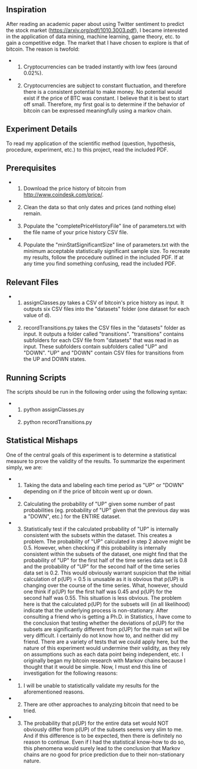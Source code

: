 ## Inspiration
After reading an academic paper about using Twitter sentiment to predict the stock market (https://arxiv.org/pdf/1010.3003.pdf), I became interested in the application of data mining, machine learning, game theory, etc. to gain a competitive edge.  The market that I have chosen to explore is that of bitcoin.  The reason is twofold:
- 1) Cryptocurrencies can be traded instantly with low fees (around 0.02%).
- 2) Cryptocurrencies are subject to constant fluctuation, and therefore there is a consistent potential to make money.  No potential would exist if the price of BTC was constant.
I believe that it is best to start off small. Therefore, my first goal is to determine if the behavior of bitcoin can be expressed meaningfully using a markov chain.

## Experiment Details
To read my application of the scientific method (question, hypothesis, procedure, experiment, etc.) to this project, read the included PDF.

## Prerequisites
- 1) Download the price history of bitcoin from http://www.coindesk.com/price/.  
- 2) Clean the data so that only dates and prices (and nothing else) remain.  
- 3) Populate the "completePriceHistoryFile" line of parameters.txt with the file name of your price history CSV file.  
- 4) Populate the "minStatSignificantSize" line of parameters.txt with the minimum acceptable statistically significant sample size.
To recreate my results, follow the procedure outlined in the included PDF.  If at any time you find something confusing, read the included PDF.

## Relevant Files
- 1) assignClasses.py takes a CSV of bitcoin's price history as input.  It outputs six CSV files into the "datasets" folder (one dataset for each value of d).
- 2) recordTransitions.py takes the CSV files in the "datasets" folder as input.  It outputs a folder called "transitions".  "transitions" contains subfolders for each CSV file from "datasets" that was read in as input.  These subfolders contain subfolders called "UP" and "DOWN".  "UP" and "DOWN" contain CSV files for transitions from the UP and DOWN states.

## Running Scripts
The scripts should be run in the following order using the following syntax:
- 1) python assignClasses.py
- 2) python recordTransitions.py

## Statistical Mishaps
One of the central goals of this experiment is to determine a statistical measure to prove the validity of the results.  To summarize the experiment simply, we are:
- 1) Taking the data and labeling each time period as "UP" or "DOWN" depending on if the price of bitcoin went up or down.
- 2) Calculating the probability of "UP" given some number of past probabilities (eg. probability of "UP" given that the previous day was a "DOWN", etc.) for the ENTIRE dataset.
- 3) Statistically test if the calculated probability of "UP" is internally consistent with the subsets within the dataset.
This creates a problem.  The probability of "UP" calculated in step 2 above might be 0.5.  However, when checking if this probability is internally consistent within the subsets of the dataset, one might find that the probability of "UP" for the first half of the time series data set is 0.8 and the probability of "UP" for the second half of the time series data set is 0.2.  This would obviously warrant suspicion that the initial calculation of p(UP) = 0.5 is unusable as it is obvious that p(UP) is changing over the course of the time series.  What, however, should one think if p(UP) for the first half was 0.45 and p(UP) for the second half was 0.55.  This situation is less obvious.  The problem here is that the calculated p(UP) for the subsets will (in all likelihood) indicate that the underlying process is non-stationary.  After consulting a friend who is getting a Ph.D. in Statistics, I have come to the conclusion that testing whether the deviations of p(UP) for the subsets are significantly different from p(UP) for the main set will be very difficult.  I certainly do not know how to, and neither did my friend.  There are a variety of tests that we could apply here, but the nature of this experiment would undermine their validity, as they rely on assumptions such as each data point being independent, etc.  I originally began my bitcoin research with Markov chains because I thought that it would be simple.  Now, I must end this line of investigation for the following reasons:
- 1) I will be unable to statistically validate my results for the aforementioned reasons.
- 2) There are other approaches to analyzing bitcoin that need to be tried.
- 3) The probability that p(UP) for the entire data set would NOT obviously differ from p(UP) of the subsets seems very slim to me.  And if this difference is to be expected, then there is definitely no reason to continue.  Even if I had the statistical know-how to do so, this phenomena would surely lead to the conclusion that Markov chains are no good for price prediction due to their non-stationary nature.







